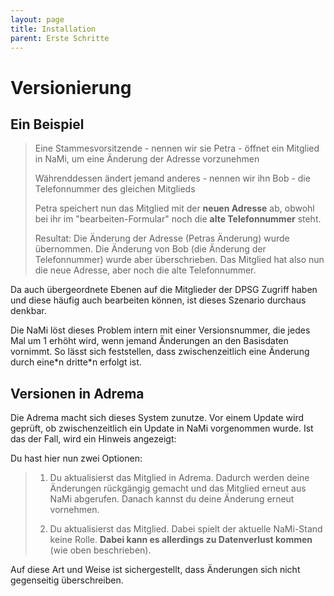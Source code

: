 ```yaml
---
layout: page
title: Installation
parent: Erste Schritte
---
```


# Versionierung

## Ein Beispiel

> Eine Stammesvorsitzende - nennen wir sie Petra - öffnet ein Mitglied in NaMi, um eine Änderung der Adresse vorzunehmen
> 
> Währenddessen ändert jemand anderes - nennen wir ihn Bob - die Telefonnummer des gleichen Mitglieds
> 
> Petra speichert nun das Mitglied mit der __neuen Adresse__ ab, obwohl bei ihr im "bearbeiten-Formular" noch die __alte Telefonnummer__ steht.
>
> Resultat: Die Änderung der Adresse (Petras Änderung) wurde übernommen. Die Änderung von Bob (die Änderung der Telefonnummer) wurde aber überschrieben.
> Das Mitglied hat also nun die neue Adresse, aber noch die alte Telefonnummer.

Da auch übergeordnete Ebenen auf die Mitglieder der DPSG Zugriff haben und diese häufig auch bearbeiten können, ist dieses Szenario durchaus denkbar.

Die NaMi löst dieses Problem intern mit einer Versionsnummer, die jedes Mal um 1 erhöht wird, wenn jemand Änderungen an den Basisdaten vornimmt. So lässt sich feststellen, dass zwischenzeitlich eine Änderung durch eine\*n dritte\*n erfolgt ist.

## Versionen in Adrema

Die Adrema macht sich dieses System zunutze. Vor einem Update wird geprüft, ob zwischenzeitlich ein Update in NaMi vorgenommen wurde. Ist das der Fall, wird ein Hinweis angezeigt:

Du hast hier nun zwei Optionen:

> 1. Du aktualisierst das Mitglied in Adrema. Dadurch werden deine Änderungen rückgängig gemacht und das Mitglied erneut aus NaMi abgerufen. Danach kannst du deine Änderung erneut vornehmen.
> 
> 2. Du aktualisierst das Mitglied. Dabei spielt der aktuelle NaMi-Stand keine Rolle. __Dabei kann es allerdings zu Datenverlust kommen__ (wie oben beschrieben).

Auf diese Art und Weise ist sichergestellt, dass Änderungen sich nicht gegenseitig überschreiben.
